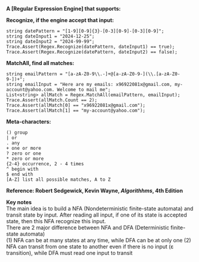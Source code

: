 


**A [Regular Expression Engine] that supports:**

**Recognize, if the engine accept that input:**

    string datePattern = "[1-9][0-9]{3}-[0-3][0-9]-[0-3][0-9]";
    string dateInput1 = "2024-12-25";
    string dateInput2 = "2024-99-99";
    Trace.Assert(Regex.Recognize(datePattern, dateInput1) == true);
    Trace.Assert(Regex.Recognize(datePattern, dateInput2) == false);

**MatchAll, find all matches:**

    string emailPattern = "[a-zA-Z0-9\\.-]+@[a-zA-Z0-9-](\\.[a-zA-Z0-9-])+";
    string emailInput = "Here are my emails: x96922081x@gmail.com, my-account@yahoo.com. Welcome to mail me";
    List<string> allMatch = Regex.MatchAll(emailPattern, emailInput);
    Trace.Assert(allMatch.Count == 2);
    Trace.Assert(allMatch[0] == "x96922081x@gmail.com");
    Trace.Assert(allMatch[1] == "my-account@yahoo.com");

**Meta-characters:**

    () group
    | or
    . any
    + one or more
    ? zero or one
    * zero or more
    {2-4} occurrence, 2 - 4 times
    ^ begin with
    $ end with
    [A-Z] list all possible matches, A to Z


**Reference: Robert Sedgewick, Kevin Wayne, *Algorithhms*, 4th Edition**

**Key notes**\
The main idea is to build a NFA (Nondeterministic finite-state automata) and transit state by input.  After reading all input, if one of its state is accepted state, then this NFA recognize this input.
\
There are 2 major difference between NFA and DFA (Deterministic finite-state automata)\
(1) NFA can be at many states at any time, while DFA can be at only one
(2) NFA can transit from one state to another even if there is no input (ε transition), while DFA must read one input to transit
